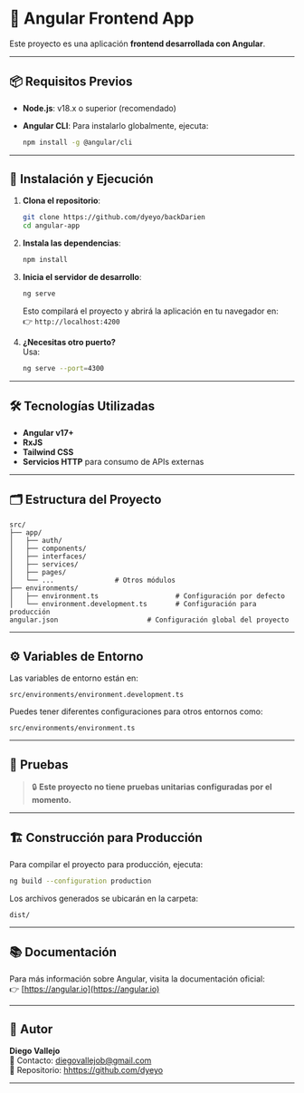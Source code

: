 # 🚀 Angular Frontend App

Este proyecto es una aplicación **frontend desarrollada con Angular**.

---

## 📦 Requisitos Previos

- **Node.js**: v18.x o superior (recomendado)
- **Angular CLI**: Para instalarlo globalmente, ejecuta:

  ```bash
  npm install -g @angular/cli
  ```

---

## 🔧 Instalación y Ejecución

1. **Clona el repositorio**:

   ```bash
   git clone https://github.com/dyeyo/backDarien
   cd angular-app
   ```

2. **Instala las dependencias**:

   ```bash
   npm install
   ```

3. **Inicia el servidor de desarrollo**:

   ```bash
   ng serve
   ```

   Esto compilará el proyecto y abrirá la aplicación en tu navegador en:  
   👉 `http://localhost:4200`

4. **¿Necesitas otro puerto?**  
   Usa:

   ```bash
   ng serve --port=4300
   ```

---

## 🛠️ Tecnologías Utilizadas

- **Angular v17+**
- **RxJS**
- **Tailwind CSS** 
- **Servicios HTTP** para consumo de APIs externas

---

## 🗂️ Estructura del Proyecto

```
src/
├── app/
│   ├── auth/       
│   ├── components/ 
│   ├── interfaces/      
│   ├── services/        
│   ├── pages/           
│   └── ...               # Otros módulos
├── environments/
│   ├── environment.ts                   # Configuración por defecto
│   └── environment.development.ts       # Configuración para producción
angular.json                      # Configuración global del proyecto
```

---

## ⚙️ Variables de Entorno

Las variables de entorno están en:

```
src/environments/environment.development.ts
```

Puedes tener diferentes configuraciones para otros entornos como:

```
src/environments/environment.ts
```

---

## 🧪 Pruebas

> 🔒 **Este proyecto no tiene pruebas unitarias configuradas por el momento.**

---

## 🏗️ Construcción para Producción

Para compilar el proyecto para producción, ejecuta:

```bash
ng build --configuration production
```

Los archivos generados se ubicarán en la carpeta:

```
dist/
```

---

## 📚 Documentación

Para más información sobre Angular, visita la documentación oficial:  
👉 [https://angular.io](https://angular.io)

---

## 👤 Autor

**Diego Vallejo**  
📧 Contacto: [diegovallejob@gmail.com](mailto:diegovallejob@gmail.com)  
🔗 Repositorio: [hhttps://github.com/dyeyo](hhttps://github.com/dyeyo)

---
